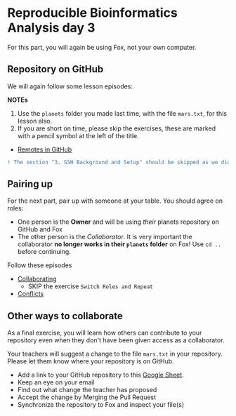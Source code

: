 # Reproducible Bioinformatics Analysis day 3

For this part, you will again be using Fox, not your own computer.

<!-- 
## More housekeeping

First, we need to do something on GitHub because
no longer accepts passwwords.

Follow [these instructions](https://docs.github.com/en/authentication/keeping-your-account-and-data-secure/creating-a-personal-access-token#creating-a-personal-access-token-classic).

-->


## Repository on GitHub

We will again follow some lesson episodes:

**NOTEs**

1. Use the `planets` folder you made last time, 
  with the file `mars.txt`, for this lesson also.
2. If you are short on time, please skip the exercises,
  these are marked with a pencil symbol at the left of the title.

* [Remotes in GitHub](https://swcarpentry.github.io/git-novice/07-github/index.html)

~~~diff
! The section "3. SSH Background and Setup" should be skipped as we did this on day 1.
~~~

## Pairing up

For the next part, pair up with someone at your table. You should agree on roles:
* One person is the **Owner** and will be using *their* planets repository on GitHub and Fox
* The other person is the *Collaborator*. It is very important the collaborator **no longer works in their `planets` folder** on Fox! Use `cd ..` before continuing.

Follow these episodes

* [Collaborating](https://swcarpentry.github.io/git-novice/08-collab/index.html)
  * SKIP the exercise `Switch Roles and Repeat`
* [Conflicts](https://swcarpentry.github.io/git-novice/09-conflict/index.html)

## Other ways to collaborate

As a final exercise, you will learn how others can contribute to your repository even when they don't have been given access as a collaborator.

Your teachers will suggest a change to the file `mars.txt` in your repository.
Please let them know where your repository is on GitHub.

* Add a link to your GitHub repository to this [Google Sheet](https://docs.google.com/spreadsheets/d/11MCUPoohlS76hDFWzwdO_mlhsT0NuJpGsIWoCHXhSvo/edit?usp=sharing).
* Keep an eye on your email
* Find out what change the teacher has proposed
* Accept the change by Merging the Pull Request
* Synchronize the repository to Fox and inspect your file(s)
